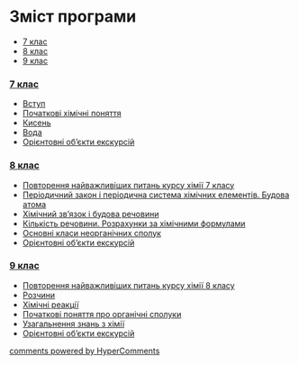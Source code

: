 <div id="hypercomments_widget" class="js-hypercomments-widget invisible"></div>

# Зміст програми

<div>
  <!-- Nav tabs -->
  <ul class="nav nav-tabs" role="tablist">
    <li role="presentation" class="active"><a href="#home" aria-controls="home" role="tab" data-toggle="tab">7 клас</a></li>
    <li role="presentation"><a href="#menu1" aria-controls="menu1" role="tab" data-toggle="tab">8 клас</a></li>
    <li role="presentation"><a href="#menu2" aria-controls="menu2" role="tab" data-toggle="tab">9 клас</a></li>
  </ul>
  <!-- Tab panes -->
<div class="tab-content">
<div role="tabpanel" class="tab-pane active" id="home"><h3><a href="https://chemestrymon79.ed-era.com/1/7_klas.html">7 клас</a></h3>
<ul type="disc">
<li><a href="https://chemestrymon79.ed-era.com/1/vstup.html">Вступ</a></li>
<li><a href="https://chemestrymon79.ed-era.com/1/khimichni_znannya.html">Початкові хімічні поняття</a></li>
<li><a href="https://chemestrymon79.ed-era.com/1/kysen.html">Кисень</a></li>
<li><a href="https://chemestrymon79.ed-era.com/1/voda.html">Вода</a></li>
<li><a href="https://chemestrymon79.ed-era.com/1/ekskursiyi.html">Орієнтовні об’єкти екскурсій</a></li>
</ul>
</div>
<div role="tabpanel" class="tab-pane" id="menu1"><h3><a href="https://chemestrymon79.ed-era.com/2/8_klas.html">8 клас</a></h3>
<ul type="disc">
<li><a href="https://chemestrymon79.ed-era.com/2/povtorennya.html">Повторення найважливіших питань курсу хімії 7 класу</a></li>
<li><a href="https://chemestrymon79.ed-era.com/2/periodychniy_zakon_budova_atoma.html">Періодичний закон і періодична система хімічних елементів. Будова атома</a></li>
<li><a href="https://chemestrymon79.ed-era.com/2/khimichniy_zvyazok.html">Хімічний зв’язок і будова речовини</a></li>
<li><a href="https://chemestrymon79.ed-era.com/2/kilkist_rechoviny.html">Кількість речовини. Розрахунки за хімічними формулами</a></li>
<li><a href="https://chemestrymon79.ed-era.com/2/neorganichni_spoluki.html">Основні класи неорганічних сполук</a></li>
<li><a href="https://chemestrymon79.ed-era.com/2/ekskursiyi.html">Орієнтовні об’єкти екскурсій</a></li>
</ul>
</div>
<div role="tabpanel" class="tab-pane" id="menu2"><h3><a href="https://chemestrymon79.ed-era.com/3/9_klas.html">9 клас</a></h3>
<ul type="disc">
<li><a href="https://chemestrymon79.ed-era.com/3/povtorennya.html">Повторення найважливіших питань курсу хімії 8 класу</a></li>
<li><a href="https://chemestrymon79.ed-era.com/3/rozhyny.html">Розчини</a></li>
<li><a href="https://chemestrymon79.ed-era.com/3/khimichni_reakciyi.html">Хімічні реакції</a></li>
<li><a href="https://chemestrymon79.ed-era.com/3/organichni_spoluki.html">Початкові поняття про органічні сполуки</a></li>
<li><a href="https://chemestrymon79.ed-era.com/3/uzagalnennya.html">Узагальнення знань з хімії</a></li>
<li><a href="https://chemestrymon79.ed-era.com/3/ekskursiyi.html">Орієнтовні об’єкти екскурсій</a></li>
</ul>
</div>
</div>
</div>

<div class="js-hypercomments-container">
<a href="http://hypercomments.com" class="hc-link" title="comments widget">comments powered by HyperComments</a>
</div>